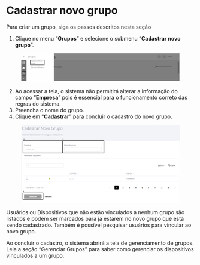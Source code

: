 # Cadastrar novo grupo

Para criar um grupo, siga os passos descritos nesta seção

1. Clique no menu “**Grupos**” e selecione o submenu “**Cadastrar novo grupo**”.

<figure><img src="../../../.gitbook/assets/image (28).png" alt=""><figcaption></figcaption></figure>

2. Ao acessar a tela, o sistema não permitirá alterar a informação do campo “**Empresa**” pois é essencial para o funcionamento correto das regras do sistema.
3. Preencha o nome do grupo.
4. Clique em “**Cadastrar**” para concluir o cadastro do novo grupo.

<figure><img src="../../../.gitbook/assets/image (6) (1) (1).png" alt=""><figcaption></figcaption></figure>

Usuários ou Dispositivos que não estão vinculados a nenhum grupo são listados e podem ser marcados para já estarem no novo grupo que está sendo cadastrado. Também é possível pesquisar usuários para vincular ao novo grupo.

Ao concluir o cadastro, o sistema abrirá a tela de gerenciamento de grupos. Leia a seção “Gerenciar Grupos” para saber como gerenciar os dispositivos vinculados a um grupo.
